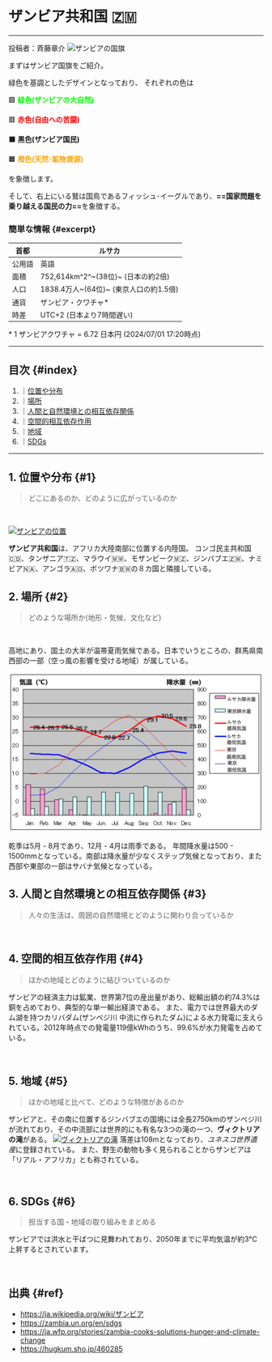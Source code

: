 <head>
    <link rel="preconnect" href="https://fonts.googleapis.com">
    <link rel="preconnect" href="https://fonts.gstatic.com" crossorigin>
    <link href="https://fonts.googleapis.com/css2?family=Noto+Color+Emoji&family=Noto+Emoji:wght@300..700&display=swap" rel="stylesheet">        
    <style>
        .noto-color-emoji-regular {
        font-family: "Noto Color Emoji", sans-serif;
        font-weight: 400;
        font-style: normal;
        }
        div.Emoji { 
            font-family: "Noto Color Emoji",sans-serif;
        }
    </style>
</head>



# <div class="Emoji">ザンビア共和国 🇿🇲</fiv>

---

投稿者：斉藤章介
![ザンビアの国旗](https://upload.wikimedia.org/wikipedia/commons/0/06/Flag_of_Zambia.svg "ザンビア国旗")

まずはザンビア国旗をご紹介。

緑色を基調としたデザインとなっており、
それぞれの色は

 🟩 <font color=lime><b>緑色(ザンビアの大自然)</b></font>

 🟥 <font color=red><b>赤色(自由への苦闘)</b></font>

 ⬛ <b>黒色(ザンビア国民)</b>

 🟧 <font color=orange><b>橙色(天然･鉱物資源)</b></font>

を象徴します。

そして、右上にいる鷲は国鳥であるフィッシュ･イーグルであり、<b>==国家問題を乗り越える国民の力==</b>を象徴する。

### 簡単な情報 {#excerpt}

|首都|ルサカ|
| -- | -- |
|公用語|英語|
|面積|752,614km^2^~(38位)~ (日本の約2倍)|
|人口|1838.4万人~(64位)~ (東京人口の約1.5倍)|
|通貨|ザンビア・クワチャ\*|
|時差|UTC+2 (日本より7時間遅い)|

\* 1 ザンビアクワチャ = 6.72 日本円 (2024/07/01 17:20時点)

---

## 目次 {#index}

1. ｜[位置や分布](#1)
2. ｜[場所](#2)
3. ｜[人間と自然環境との相互依存関係](#3)
4. ｜[空間的相互依存作用](#4)
5. ｜[地域](#5)
6. ｜[SDGs](#6)

---

## 1. 位置や分布 {#1}

>どこにあるのか、どのように広がっているのか

<br>

[![ザンビアの位置](https://upload.wikimedia.org/wikipedia/commons/2/26/Zambia_%28orthographic_projection%29.svg)](https://upload.wikimedia.org/wikipedia/commons/2/26/Zambia_%28orthographic_projection%29.svg)

<div class="Emoji"><b>ザンビア共和国</b>は、アフリカ大陸南部に位置する内陸国。
コンゴ民主共和国🇨🇩、タンザニア🇹🇿、マラウイ🇲🇼、モザンビーク🇲🇿、ジンバブエ🇿🇼、ナミビア🇳🇦、アンゴラ🇦🇴、ボツワナ🇧🇼の８カ国と隣接している。</div>

## 2. 場所 {#2}

>どのような場所か(地形・気候、文化など)

<br>

高地にあり、国土の大半が温帯夏雨気候である。日本でいうところの、群馬県南西部の一部（空っ風の影響を受ける地域）が属している。

[![ルサカと東京の雨温図比較](./2314_files/Zambia_Lusaka.ja.png)](./2314_files/Zambia_Lusaka.ja.png)

乾季は5月 - 8月であり、12月 - 4月は雨季である。
年間降水量は500 - 1500mmとなっている。南部は降水量が少なくステップ気候となっており、また西部や東部の一部はサバナ気候となっている。

## 3. 人間と自然環境との相互依存関係 {#3}

>人々の生活は、周囲の自然環境とどのように関わり合っているか

<br>

## 4. 空間的相互依存作用 {#4}

>ほかの地域とどのように結びついているのか

ザンビアの経済主力は鉱業、世界第7位の産出量があり、総輸出額の約74.3%は銅を占めており、典型的な単一輸出経済である。
また、電力では世界最大のダム湖を持つカリバダム(ザンベジ川   中流に作られたダム)による水力発電に支えられている。2012年時点での発電量119億kWhのうち、99.6%が水力発電を占めている。

<br>

## 5. 地域 {#5}

>ほかの地域と比べて、どのような特徴があるのか

ザンビアと、その南に位置するジンバブエの国境には全長2750kmのザンベジ川が流れており、その中流部には世界的にも有名な3つの滝の一つ、**ヴィクトリアの滝**がある。
[![ヴィクトリアの滝](https://upload.wikimedia.org/wikipedia/commons/5/57/Victoriaf%C3%A4lle.jpg)](https://upload.wikimedia.org/wikipedia/commons/5/57/Victoriaf%C3%A4lle.jpg)
落差は108mとなっており、*ユネスコ世界遺産*に登録されている。
また、野生の動物も多く見られることからザンビアは「リアル・アフリカ」とも称されている。

<br>

## 6. SDGs {#6}

>担当する国・地域の取り組みをまとめる

ザンビアでは洪水と干ばつに見舞われており、2050年までに平均気温が約3℃上昇するとされています。

<br>

## 出典 {#ref}

- <https://ja.wikipedia.org/wiki/ザンビア>
- <https://zambia.un.org/en/sdgs>
- <https://ja.wfp.org/stories/zambia-cooks-solutions-hunger-and-climate-change>
- <https://hugkum.sho.jp/460285>
